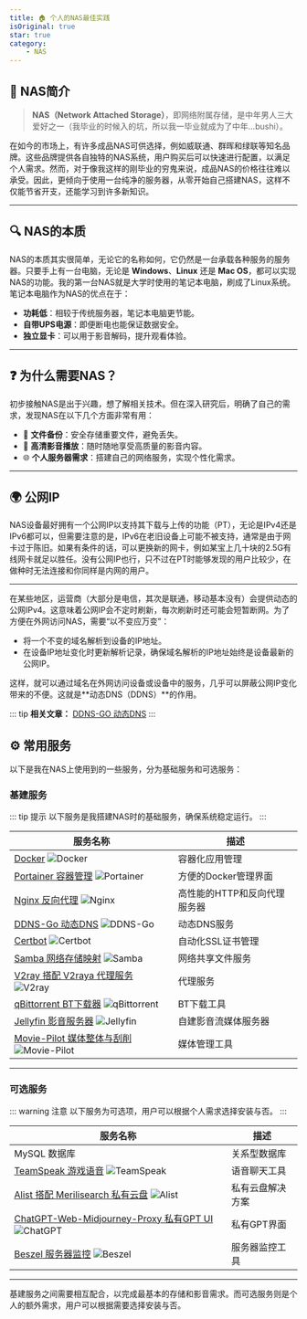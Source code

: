 ```yaml
---
title: 🏠 个人的NAS最佳实践
isOriginal: true
star: true
category:
    - NAS
---
```


## 📖 NAS简介

> **NAS（Network Attached Storage）**，即网络附属存储，是中年男人三大爱好之一（我毕业的时候入的坑，所以我一毕业就成为了中年...bushi）。

在如今的市场上，有许多成品NAS可供选择，例如威联通、群晖和绿联等知名品牌。这些品牌提供各自独特的NAS系统，用户购买后可以快速进行配置，以满足个人需求。然而，对于像我这样的刚毕业的穷鬼来说，成品NAS的价格往往难以承受。因此，更倾向于使用一台纯净的服务器，从零开始自己搭建NAS，这样不仅能节省开支，还能学习到许多新知识。

---

## 🔍 NAS的本质

NAS的本质其实很简单，无论它的名称如何，它仍然是一台承载各种服务的服务器。只要手上有一台电脑，无论是 **Windows**、**Linux** 还是 **Mac OS**，都可以实现NAS的功能。我的第一台NAS就是大学时使用的笔记本电脑，刷成了Linux系统。笔记本电脑作为NAS的优点在于：

- **功耗低**：相较于传统服务器，笔记本电脑更节能。
- **自带UPS电源**：即便断电也能保证数据安全。
- **独立显卡**：可以用于影音解码，提升观看体验。

---

## ❓ 为什么需要NAS？

初步接触NAS是出于兴趣，想了解相关技术。但在深入研究后，明确了自己的需求，发现NAS在以下几个方面非常有用：

- 📂 **文件备份**：安全存储重要文件，避免丢失。
- 🎥 **高清影音播放**：随时随地享受高质量的影音内容。
- 🌐 **个人服务器需求**：搭建自己的网络服务，实现个性化需求。

---

## 🌍 公网IP

NAS设备最好拥有一个公网IP以支持其下载与上传的功能（PT），无论是IPv4还是IPv6都可以，但需要注意的是，IPv6在老旧设备上可能不被支持，通常是由于网卡过于陈旧。如果有条件的话，可以更换新的网卡，例如某宝上几十块的2.5G有线网卡就足以胜任。没有公网IP也行，只不过在PT时能够发现的用户比较少，在做种时无法连接和你同样是内网的用户。

---

在某些地区，运营商（大部分是电信，其次是联通，移动基本没有）会提供动态的公网IPv4。这意味着公网IP会不定时刷新，每次刷新时还可能会短暂断网。为了方便在外网访问NAS，需要“以不变应万变”：

- 将一个不变的域名解析到设备的IP地址。
- 在设备IP地址变化时更新解析记录，确保域名解析的IP地址始终是设备最新的公网IP。

这样，就可以通过域名在外网访问设备或设备中的服务，几乎可以屏蔽公网IP变化带来的不便。这就是**动态DNS（DDNS）**的作用。

::: tip
**相关文章：** [DDNS-GO 动态DNS](./basic/3-ddns-go.md)
:::

## ⚙️ 常用服务

以下是我在NAS上使用到的一些服务，分为基础服务和可选服务：

### 基建服务

::: tip 提示
以下服务是我搭建NAS时的基础服务，确保系统稳定运行。
:::

| 服务名称 | 描述 |
| -------- | ---- |
| [Docker](./basic/1-docker.md) ![Docker](https://img.shields.io/badge/Docker-0db7f2?style=flat-square&logo=docker&logoColor=white) | 容器化应用管理 |
| [Portainer 容器管理](./basic/2-portainer.md) ![Portainer](https://img.shields.io/badge/Portainer-5c6b7d?style=flat-square&logo=portainer&logoColor=white) | 方便的Docker管理界面 |
| [Nginx 反向代理](./basic/5-nginx.md) ![Nginx](https://img.shields.io/badge/Nginx-009639?style=flat-square&logo=nginx&logoColor=white) | 高性能的HTTP和反向代理服务器 |
| [DDNS-Go 动态DNS](./basic/3-ddns-go.md) ![DDNS-Go](https://img.shields.io/badge/DDNS-Go-ff3c00?style=flat-square&logo=cloudflare&logoColor=white) | 动态DNS服务 |
| [Certbot](./basic/4-certbot.md) ![Certbot](https://img.shields.io/badge/Certbot-003b57?style=flat-square&logo=letsencrypt&logoColor=white) | 自动化SSL证书管理 |
| [Samba 网络存储映射](./basic/6-samba.md) ![Samba](https://img.shields.io/badge/Samba-4e9e3a?style=flat-square&logo=samba&logoColor=white) | 网络共享文件服务 |
| [V2ray 搭配 V2raya 代理服务](./basic/9-v2rayn.md) ![V2ray](https://img.shields.io/badge/V2ray-4b4b4b?style=flat-square&logo=vmware&logoColor=white) | 代理服务 |
| [qBittorrent BT下载器](./basic/7-qbittorrent.md) ![qBittorrent](https://img.shields.io/badge/qBittorrent-4a90e2?style=flat-square&logo=qbit&logoColor=white) | BT下载工具 |
| [Jellyfin 影音服务器](./basic/8-jellyfin.md) ![Jellyfin](https://img.shields.io/badge/Jellyfin-ff3d00?style=flat-square&logo=jellyfin&logoColor=white) | 自建影音流媒体服务器 |
| [Movie-Pilot 媒体整体与刮削](./basic/10-movie-pilot.md) ![Movie-Pilot](https://img.shields.io/badge/Movie--Pilot-ffcc00?style=flat-square&logo=movie&logoColor=black) | 媒体管理工具 |

---

### 可选服务

::: warning 注意
以下服务为可选项，用户可以根据个人需求选择安装与否。
:::

| 服务名称 | 描述 |
| -------- | ---- |
| MySQL 数据库 | 关系型数据库 |
| [TeamSpeak 游戏语音](./optional/teamspeak.md) ![TeamSpeak](https://img.shields.io/badge/TeamSpeak-1e90ff?style=flat-square&logo=teamspeak&logoColor=white) | 语音聊天工具 |
| [Alist 搭配 Merilisearch 私有云盘](./optional/alist.md) ![Alist](https://img.shields.io/badge/Alist-ff9000?style=flat-square&logo=alist&logoColor=white) | 私有云盘解决方案 |
| [ChatGPT-Web-Midjourney-Proxy 私有GPT UI](./optional/gpt.md) ![ChatGPT](https://img.shields.io/badge/ChatGPT-00bfff?style=flat-square&logo=openai&logoColor=white) | 私有GPT界面 |
| [Beszel 服务器监控](./optional/beszel.md) ![Beszel](https://img.shields.io/badge/Beszel-ff4500?style=flat-square&logo=monitor&logoColor=white) | 服务器监控工具 |

---

基建服务之间需要相互配合，以完成最基本的存储和影音需求。而可选服务则是个人的额外需求，用户可以根据需要选择安装与否。